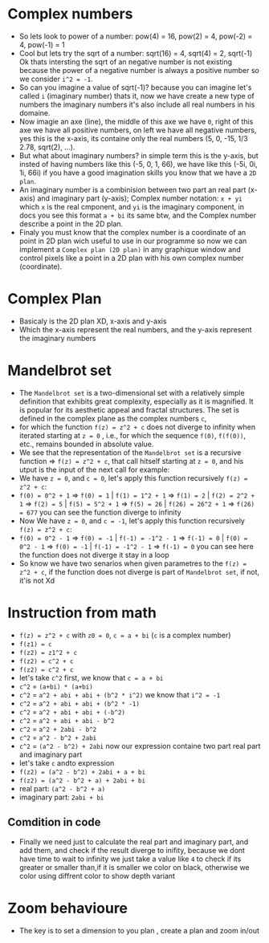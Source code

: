 # Complex numbers

 - So lets look to power of a number: pow(4) = 16, pow(2) = 4, pow(-2) = 4, pow(-1) = 1
 - Cool but lets try the sqrt of a number: sqrt(16) = 4, sqrt(4) = 2, sqrt(-1) Ok thats intersting the sqrt of an negative number is not existing because the power of a negative number is always a positive number so we consider `i^2 = -1`.
 - So can you imagine a value of sqrt(-1)? because you can imagine let's called `i` (imaginary number) thats it, now we have create a new type of numbers the imaginary numbers it's also include all real numbers in his domaine.
 - Now imagie an axe (line), the middle of this axe we have `0`, right of this axe we have all positive numbers, on left we have all negative numbers, yes this is the x-axis, its containe only the real numbers (5, 0, -15, 1/3 2.78, sqrt(2), ...).
 - But what about imaginary numbers? in simple term this is the y-axis, but insted of having numbers like this (-5, 0, 1, 66), we have like this (-5i, 0i, 1i, 66i) if you have a good imagination skills you know that we have a `2D plan`.
 - An imaginary number is a combinision between two part an real part (x-axis) and imaginary part (y-axis); Complex number notation: `x + yi` which `x` is the real cmponent, and `yi` is the imaginary component, in docs you see this format `a + bi` its same btw, and the Complex number describe a point in the 2D plan.
 - Finaly you must know that the complex number is a coordinate of an point in 2D plan wich useful to use in our programme so now we can implement a `Complex plan (2D plan)` in any graphique window and control pixels like a point in a 2D plan with his own complex number (coordinate).

# Complex Plan

 - Basicaly is the 2D plan XD, x-axis and y-axis
 - Which the x-axis represent the real numbers, and the y-axis represent the imaginary numbers






 # Mandelbrot set

 - The `Mandelbrot set` is a two-dimensional set with a relatively simple definition that exhibits great complexity, especially as it is magnified. It is popular for its aesthetic appeal and fractal structures. The set is defined in the complex plane as the complex numbers `c`,
 - for which the function `f(z) = z^2 + c` does not diverge to infinity when iterated starting at `z = 0` , i.e., for which the sequence `f(0)`, `f(f(0))`, etc., remains bounded in absolute value.
 - We see that the representation of the `Mandelbrot set` is a recursive function => `f(z) = z^2 + c`, that call hitself starting at `z = 0`, and his utput is the input of the next call for example:
 - We have `z = 0`, and `c = 0`, let's apply this function recursively `f(z) = z^2 + c`:
 - `f(0) = 0^2 + 1` => `f(0) = 1` | `f(1) = 1^2 + 1` => `f(1) = 2` | `f(2) = 2^2 + 1` => `f(2) = 5` | `f(5) = 5^2 + 1` => `f(5) = 26` | `f(26) = 26^2 + 1` => `f(26) = 677` you can see the function diverge to infinity
 - Now We have `z = 0`, and `c = -1`, let's apply this function recursively `f(z) = z^2 + c`:
 - `f(0) = 0^2 - 1` => `f(0) = -1` | `f(-1) = -1^2 - 1` => `f(-1) = 0` | `f(0) = 0^2 - 1` => `f(0) = -1` | `f(-1) = -1^2 - 1` => `f(-1) = 0` you can see here the function does not diverge it stay in a loop
 - So know we have two senarios when given parametres to the `f(z) = z^2 + c`, if the function does not diverge is part of `Mandelbrot set`, if not, it'is not Xd 

# Instruction from math

 - `f(z) = z^2 + c` with `z0 = 0`, `c = a + bi` (`c` is a complex number)
 - `f(z1) = c`
 - `f(z2) = z1^2 + c`
 - `f(z2) = c^2 + c`
 - `f(z2) = c^2 + c`
 - let's take `c^2` first, we know that `c = a + bi`
 - `c^2` = `(a+bi) * (a+bi)`
 - `c^2` = `a^2 + abi + abi + (b^2 * i^2)` we know that `i^2 = -1`
 - `c^2` = `a^2 + abi + abi + (b^2 * -1)`
 - `c^2` = `a^2 + abi + abi + (-b^2)`
 - `c^2` = `a^2 + abi + abi - b^2`
 - `c^2` = `a^2 + 2abi - b^2`
 - `c^2` = `a^2 - b^2 + 2abi`
 - `c^2` = `(a^2 - b^2) + 2abi` now our expression containe two part real part and imaginary part
 - let's take `c` andto expression
 - `f(z2) = (a^2 - b^2) + 2abi + a + bi`
 - `f(z2) = (a^2 - b^2 + a) + 2abi + bi`
 - real part:     `(a^2 - b^2 + a)`
 - imaginary part: `2abi + bi`
 
 ## Comdition in code
 - Finally we need just to calculate the real part and imaginary part, and add them, and check if the result diverge to inifity, because we dont have time to wait to infinity we just take a value like `4` to check if its greater or smaller than,if it is smaller we color on black, otherwise we color using diffrent color to show depth variant

 # Zoom behavioure
 - The key is to set a dimension to you plan , create a plan and zoom in/out